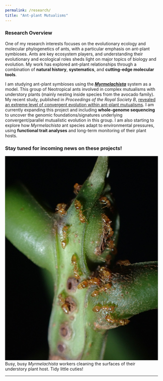 ```yaml
---
permalink: /research/
title: "Ant-plant Mutualisms"
---
```

### Research Overview

One of my research interests focuses on the evolutionary ecology and molecular phylogenetics of ants, with a particular emphasis on ant-plant symbioses. Ants are key ecosystem players, and understanding their evolutionary and ecological roles sheds light on major topics of biology and evolution. My work has explored ant-plant relationships through a combination of **natural history**, **systematics**, and **cutting-edge molecular tools**.

I am studying ant-plant symbioses using the [***Myrmelachista***](https://www.antweb.org/images.do?genus=Myrmelachista) system as a model. This group of Neotropical ants involved in complex mutualisms with understory plants (mainly nesting inside species from the avocado family). My recent study, published in *Proceedings of the Royal Society B*, [revealed an extreme level of convergent evolution within ant-plant mutualisms](https://royalsocietypublishing.org/doi/10.1098/rspb.2024.1214). I am currently expanding this project and including **whole-genome sequencing** to uncover the genomic foundations/signatures underlying convergent/parallel mutualistic evolution in this group. I am also starting to explore how _Myrmelachista_ ant species adapt to environmental pressures, using **functional trait analyses** and long-term monitoring of their plant hosts.

### Stay tuned for incoming news on these projects!

![Myrmelachista](images/Myrmelachista.jpeg)  
Busy, busy _Myrmelachista_ workers cleaning the surfaces of their understory plant host. Tidy little cuties!

---


